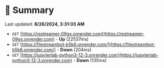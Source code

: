 # 📖 Summary
Last updated: **8/26/2024, 3:31:03 AM**

- `GET` [https://restreamer-09gx.onrender.com](https://restreamer-09gx.onrender.com) - **Up** (22537ms)
- `GET` [https://filestreambot-b5k6.onrender.com/](https://filestreambot-b5k6.onrender.com/) - **Down** (204ms)
- `GET` [https://jupyterlab-python3-12-3.onrender.com](https://jupyterlab-python3-12-3.onrender.com) - **Down** (135ms)
